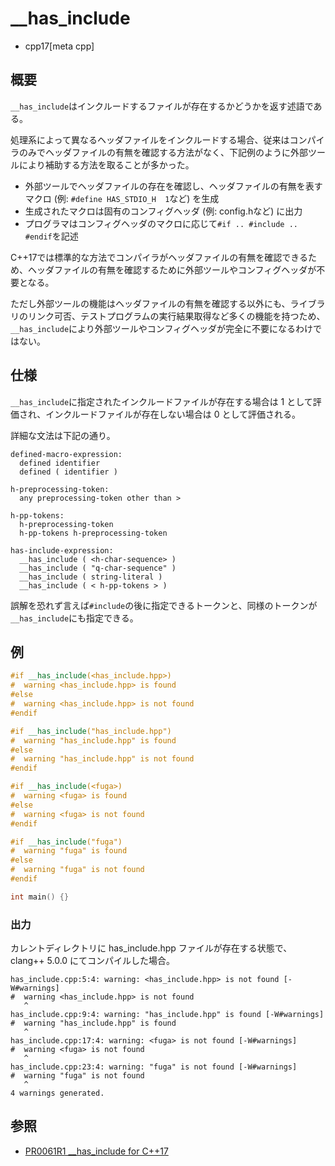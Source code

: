 # __has_include
* cpp17[meta cpp]

## 概要

`__has_include`はインクルードするファイルが存在するかどうかを返す述語である。

処理系によって異なるヘッダファイルをインクルードする場合、従来はコンパイラのみでヘッダファイルの有無を確認する方法がなく、下記例のように外部ツールにより補助する方法を取ることが多かった。

* 外部ツールでヘッダファイルの存在を確認し、ヘッダファイルの有無を表すマクロ (例: `#define HAS_STDIO_H  1`など) を生成
* 生成されたマクロは固有のコンフィグヘッダ (例: config.hなど) に出力
* プログラマはコンフィグヘッダのマクロに応じて`#if .. #include .. #endif`を記述

C++17では標準的な方法でコンパイラがヘッダファイルの有無を確認できるため、ヘッダファイルの有無を確認するために外部ツールやコンフィグヘッダが不要となる。

ただし外部ツールの機能はヘッダファイルの有無を確認する以外にも、ライブラリのリンク可否、テストプログラムの実行結果取得など多くの機能を持つため、`__has_include`により外部ツールやコンフィグヘッダが完全に不要になるわけではない。

## 仕様

`__has_include`に指定されたインクルードファイルが存在する場合は 1 として評価され、インクルードファイルが存在しない場合は 0 として評価される。

詳細な文法は下記の通り。

```
defined-macro-expression:
  defined identifier
  defined ( identifier )

h-preprocessing-token:
  any preprocessing-token other than >

h-pp-tokens:
  h-preprocessing-token
  h-pp-tokens h-preprocessing-token

has-include-expression:
  __has_include ( <h-char-sequence> )
  __has_include ( "q-char-sequence" )
  __has_include ( string-literal )
  __has_include ( < h-pp-tokens > )
```

誤解を恐れず言えば`#include`の後に指定できるトークンと、同様のトークンが`__has_include`にも指定できる。

## 例
```cpp
#if __has_include(<has_include.hpp>)
#  warning <has_include.hpp> is found
#else
#  warning <has_include.hpp> is not found
#endif

#if __has_include("has_include.hpp")
#  warning "has_include.hpp" is found
#else
#  warning "has_include.hpp" is not found
#endif

#if __has_include(<fuga>)
#  warning <fuga> is found
#else
#  warning <fuga> is not found
#endif

#if __has_include("fuga")
#  warning "fuga" is found
#else
#  warning "fuga" is not found
#endif

int main() {}
```

### 出力

カレントディレクトリに has_include.hpp ファイルが存在する状態で、clang++ 5.0.0 にてコンパイルした場合。

```
has_include.cpp:5:4: warning: <has_include.hpp> is not found [-W#warnings]
#  warning <has_include.hpp> is not found
   ^
has_include.cpp:9:4: warning: "has_include.hpp" is found [-W#warnings]
#  warning "has_include.hpp" is found
   ^
has_include.cpp:17:4: warning: <fuga> is not found [-W#warnings]
#  warning <fuga> is not found
   ^
has_include.cpp:23:4: warning: "fuga" is not found [-W#warnings]
#  warning "fuga" is not found
   ^
4 warnings generated.
```

## 参照
- [PR0061R1 __has_include for C++17](http://www.open-std.org/jtc1/sc22/wg21/docs/papers/2015/p0061r1.html)

